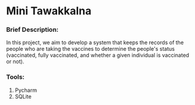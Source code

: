 # Mini Tawakkalna

### Brief Description:
In this project, we aim to develop a system that keeps the records of the people who are taking the vaccines to determine the people's status (vaccinated, fully vaccinated, and whether a given individual is vaccinated or not).

### Tools:
1. Pycharm
2. SQLite

